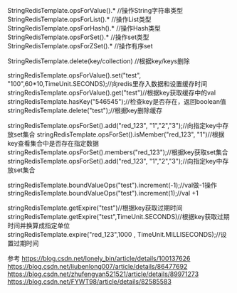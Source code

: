 StringRedisTemplate.opsForValue().* //操作String字符串类型
StringRedisTemplate.opsForList().*  //操作List类型
StringRedisTemplate.opsForHash().*  //操作Hash类型
StringRedisTemplate.opsForSet().*  //操作set类型
StringRedisTemplate.opsForZSet().*  //操作有序set

StringRedisTemplate.delete(key/collection) //根据key/keys删除


stringRedisTemplate.opsForValue().set("test", "100",60*10,TimeUnit.SECONDS);//向redis里存入数据和设置缓存时间
stringRedisTemplate.opsForValue().get("test")//根据key获取缓存中的val 
stringRedisTemplate.hasKey("546545");//检查key是否存在，返回boolean值
stringRedisTemplate.delete("test");//根据key删除缓存 

stringRedisTemplate.opsForSet().add("red_123", "1","2","3");//向指定key中存放set集合 
stringRedisTemplate.opsForSet().isMember("red_123", "1")//根据key查看集合中是否存在指定数据  
stringRedisTemplate.opsForSet().members("red_123");//根据key获取set集合
stringRedisTemplate.opsForSet().add("red_123", "1","2","3");//向指定key中存放set集合 

stringRedisTemplate.boundValueOps("test").increment(-1);//val做-1操作  
stringRedisTemplate.boundValueOps("test").increment(1);//val +1  

stringRedisTemplate.getExpire("test")//根据key获取过期时间  
stringRedisTemplate.getExpire("test",TimeUnit.SECONDS)//根据key获取过期时间并换算成指定单位  
stringRedisTemplate.expire("red_123",1000 , TimeUnit.MILLISECONDS);//设置过期时间 
 




参考
https://blog.csdn.net/lonely_bin/article/details/100137626
https://blog.csdn.net/liubenlong007/article/details/86477692
https://blog.csdn.net/zhufengyan521521/article/details/89971273
https://blog.csdn.net/FYWT98/article/details/82585583
